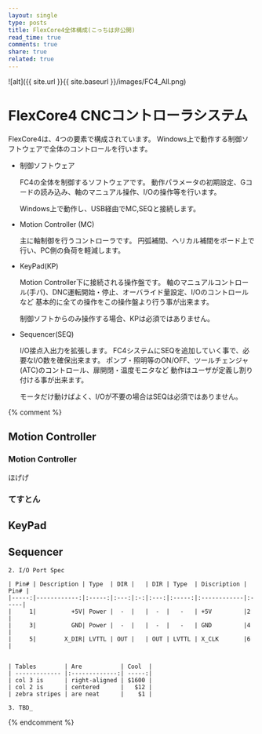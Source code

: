 ```yaml
---
layout: single
type: posts
title: FlexCore4全体構成(こっちは非公開)
read_time: true
comments: true
share: true
related: true
---
```


![alt]({{ site.url }}{{ site.baseurl }}/images/FC4_All.png)

# FlexCore4 CNCコントローラシステム
 FlexCore4は、4つの要素で構成されています。
 Windows上で動作する制御ソフトウェアで全体のコントロールを行います。

 - 制御ソフトウェア

    FC4の全体を制御するソフトウェアです。
    動作パラメータの初期設定、Gコードの読み込み、軸のマニュアル操作、I/Oの操作等を行います。

    Windows上で動作し、USB経由でMC,SEQと接続します。
 
 - Motion Controller (MC)

    主に軸制御を行うコントローラです。
    円弧補間、ヘリカル補間をボード上で行い、PC側の負荷を軽減します。

 - KeyPad(KP)

    Motion Controller下に接続される操作盤です。
    軸のマニュアルコントロール(手パ)、DNC運転開始・停止、オーバライド量設定、I/Oのコントロールなど
    基本的に全ての操作をこの操作盤より行う事が出来ます。

    制御ソフトからのみ操作する場合、KPは必須ではありません。

 - Sequencer(SEQ)

    I/O接点入出力を拡張します。 FC4システムにSEQを追加していく事で、必要なI/O数を確保出来ます。
    ポンプ・照明等のON/OFF、ツールチェンジャ(ATC)のコントロール、扉開閉・温度モニタなど
    動作はユーザが定義し割り付ける事が出来ます。

    モータだけ動けばよく、I/Oが不要の場合はSEQは必須ではありません。

{% comment %}

## Motion Controller

### Motion Controller
 ほげげ

### てすとん

## KeyPad

## Sequencer


	2. I/O Port Spec

	| Pin# | Description | Type  | DIR |   | DIR | Type  | Discription | Pin# |
	|-----:|------------:|:-----:|:---:|:-:|:---:|:-----:|:------------|:-----|
	|     1|          +5V| Power |  -  |   |  -  |   -   | +5V         |2     |
	|     3|          GND| Power |  -  |   |  -  |   -   | GND         |4     |
	|     5|        X_DIR| LVTTL | OUT |   | OUT | LVTTL | X_CLK       |6     |


	| Tables        | Are           | Cool  |
	| ------------- |:-------------:| -----:|
	| col 3 is      | right-aligned | $1600 |
	| col 2 is      | centered      |   $12 |
	| zebra stripes | are neat      |    $1 |

	3. TBD_
{% endcomment %}
